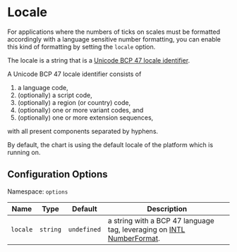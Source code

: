 # Locale

For applications where the numbers of ticks on scales must be formatted accordingly with a language sensitive number formatting, you can enable this kind of formatting by setting the `locale` option.

The locale is a string that is a [Unicode BCP 47 locale identifier](https://www.unicode.org/reports/tr35/tr35.md#BCP_47_Conformance).

A Unicode BCP 47 locale identifier consists of

  1. a language code,
  2. (optionally) a script code,
  3. (optionally) a region (or country) code,
  4. (optionally) one or more variant codes, and
  5. (optionally) one or more extension sequences,

with all present components separated by hyphens.

By default, the chart is using the default locale of the platform which is running on.

## Configuration Options

Namespace: `options`

| Name | Type | Default | Description
| ---- | ---- | ------- | -----------
| `locale` | `string` | `undefined` | a string with a BCP 47 language tag, leveraging on [INTL NumberFormat](https://developer.mozilla.org/en-US/docs/Web/JavaScript/Reference/Global_Objects/Intl/NumberFormat/NumberFormat).
